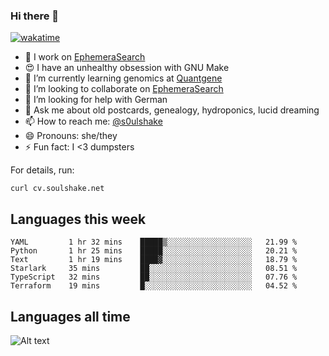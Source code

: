 ### Hi there 👋

[![wakatime](https://wakatime.com/badge/user/08339702-a231-40c4-8838-d449bd2ff951.svg)](https://wakatime.com/@08339702-a231-40c4-8838-d449bd2ff951)

<!--
**soulshake/soulshake** is a ✨ _special_ ✨ repository because its `README.md` (this file) appears on your GitHub profile.

Here are some ideas to get you started:

- 🔭 I’m currently working on ...
- 🌱 I’m currently learning ...
- 👯 I’m looking to collaborate on ...
- 🤔 I’m looking for help with ...
- 💬 Ask me about ...
- 📫 How to reach me: ...
- 😄 Pronouns: ...
- ⚡ Fun fact: ...
-->


- 🔭 I work on [EphemeraSearch](https://www.ephemerasearch.com/)
- 😍 I have an unhealthy obsession with GNU Make
- :dna: I’m currently learning genomics at [Quantgene](https://www.quantgene.com/)
- 👯 I’m looking to collaborate on [EphemeraSearch](https://www.ephemerasearch.com/)
- 🤔 I’m looking for help with German
- 💬 Ask me about old postcards, genealogy, hydroponics, lucid dreaming
- 📫 How to reach me: [@s0ulshake](https://twitter.com/soulshake)
- 😄 Pronouns: she/they
- ⚡ Fun fact: I <3 dumpsters

For details, run:

```
curl cv.soulshake.net
```

## Languages this week

<!--START_SECTION:waka-->

```text
YAML         1 hr 32 mins    █████▒░░░░░░░░░░░░░░░░░░░   21.99 %
Python       1 hr 25 mins    █████░░░░░░░░░░░░░░░░░░░░   20.21 %
Text         1 hr 19 mins    ████▓░░░░░░░░░░░░░░░░░░░░   18.79 %
Starlark     35 mins         ██░░░░░░░░░░░░░░░░░░░░░░░   08.51 %
TypeScript   32 mins         ██░░░░░░░░░░░░░░░░░░░░░░░   07.76 %
Terraform    19 mins         █░░░░░░░░░░░░░░░░░░░░░░░░   04.52 %
```

<!--END_SECTION:waka-->

## Languages all time
![Alt text](https://wakatime.com/share/@aj/6aa10b67-a5e9-4fb1-acaf-8692f4385172.svg)

